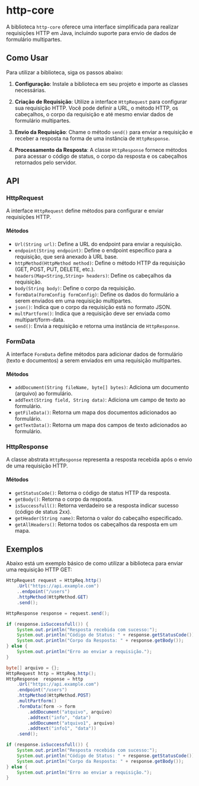 # http-core

A biblioteca `http-core` oferece uma interface simplificada para realizar requisições HTTP em Java, incluindo suporte para envio de dados de formulário multipartes.

## Como Usar

Para utilizar a biblioteca, siga os passos abaixo:

1. **Configuração**: Instale a biblioteca em seu projeto e importe as classes necessárias.

2. **Criação de Requisição**: Utilize a interface `HttpRequest` para configurar sua requisição HTTP. Você pode definir a URL, o método HTTP, os cabeçalhos, o corpo da requisição e até mesmo enviar dados de formulário multipartes.

3. **Envio da Requisição**: Chame o método `send()` para enviar a requisição e receber a resposta na forma de uma instância de `HttpResponse`.

4. **Processamento da Resposta**: A classe `HttpResponse` fornece métodos para acessar o código de status, o corpo da resposta e os cabeçalhos retornados pelo servidor.

## API

### HttpRequest

A interface `HttpRequest` define métodos para configurar e enviar requisições HTTP.

#### Métodos

- `Url(String url)`: Define a URL do endpoint para enviar a requisição.
- `endpoint(String endpoint)`: Define o endpoint específico para a requisição, que será anexado à URL base.
- `httpMethod(HttpMethod method)`: Define o método HTTP da requisição (GET, POST, PUT, DELETE, etc.).
- `headers(Map<String,String> headers)`: Define os cabeçalhos da requisição.
- `body(String body)`: Define o corpo da requisição.
- `formData(FormConfig formConfig)`: Define os dados do formulário a serem enviados em uma requisição multipartes.
- `json()`: Indica que o corpo da requisição está no formato JSON.
- `multPartform()`: Indica que a requisição deve ser enviada como multipart/form-data.
- `send()`: Envia a requisição e retorna uma instância de `HttpResponse`.

### FormData

A interface `FormData` define métodos para adicionar dados de formulário (texto e documentos) a serem enviados em uma requisição multipartes.

#### Métodos

- `addDocument(String fileName, byte[] bytes)`: Adiciona um documento (arquivo) ao formulário.
- `addText(String field, String data)`: Adiciona um campo de texto ao formulário.
- `getFileData()`: Retorna um mapa dos documentos adicionados ao formulário.
- `getTextData()`: Retorna um mapa dos campos de texto adicionados ao formulário.

### HttpResponse

A classe abstrata `HttpResponse` representa a resposta recebida após o envio de uma requisição HTTP.

#### Métodos

- `getStatusCode()`: Retorna o código de status HTTP da resposta.
- `getBody()`: Retorna o corpo da resposta.
- `isSuccessfull()`: Retorna verdadeiro se a resposta indicar sucesso (código de status 2xx).
- `getHeader(String name)`: Retorna o valor do cabeçalho especificado.
- `getAllHeaders()`: Retorna todos os cabeçalhos da resposta em um mapa.

## Exemplos

Abaixo está um exemplo básico de como utilizar a biblioteca para enviar uma requisição HTTP GET:

```java
HttpRequest request = HttpReq.http()
    .Url("https://api.example.com")
    ..endpoint("/users")
    .httpMethod(HttpMethod.GET)
    .send();

HttpResponse response = request.send();

if (response.isSuccessfull()) {
    System.out.println("Resposta recebida com sucesso:");
    System.out.println("Código de Status: " + response.getStatusCode());
    System.out.println("Corpo da Resposta: " + response.getBody());
} else {
    System.out.println("Erro ao enviar a requisição.");
}
```

```java
byte[] arquivo = {};
HttpRequest http = HttpReq.http();
HttpResponse  response = http
    .Url("https://api.example.com")
    .endpoint("/users")
    .httpMethod(HttpMethod.POST)
    .multPartform()
    .formData(form -> form
        .addDocument("atquivo", arquivo)
        .addtext("info", "data")
        .addDocument("atquivo1", arquivo)
        .addtext("info1", "data"))      
    .send();

if (response.isSuccessfull()) {
    System.out.println("Resposta recebida com sucesso:");
    System.out.println("Código de Status: " + response.getStatusCode());
    System.out.println("Corpo da Resposta: " + response.getBody());
} else {
    System.out.println("Erro ao enviar a requisição.");
}
```
